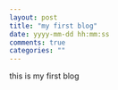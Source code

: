 ```yaml
---
layout: post
title: "my first blog"
date: yyyy-mm-dd hh:mm:ss
comments: true
categories: ""
---
```

this is my first blog